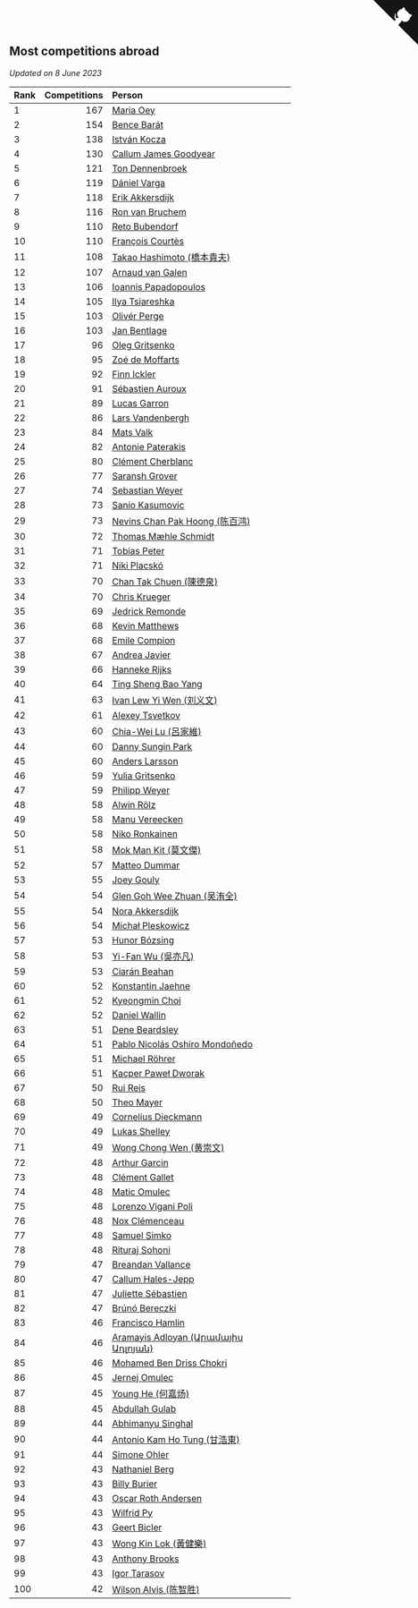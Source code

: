## Most competitions abroad

*Updated on  8 June 2023*

| Rank | Competitions | Person |
| :--- | ---: | :--- |
| 1 | 167 | [Maria Oey](https://www.worldcubeassociation.org/persons/2007OEYM01) |
| 2 | 154 | [Bence Barát](https://www.worldcubeassociation.org/persons/2008BARA01) |
| 3 | 138 | [István Kocza](https://www.worldcubeassociation.org/persons/2005KOCZ01) |
| 4 | 130 | [Callum James Goodyear](https://www.worldcubeassociation.org/persons/2012GOOD02) |
| 5 | 121 | [Ton Dennenbroek](https://www.worldcubeassociation.org/persons/2003DENN01) |
| 6 | 119 | [Dániel Varga](https://www.worldcubeassociation.org/persons/2008VARG01) |
| 7 | 118 | [Erik Akkersdijk](https://www.worldcubeassociation.org/persons/2005AKKE01) |
| 8 | 116 | [Ron van Bruchem](https://www.worldcubeassociation.org/persons/2003BRUC01) |
| 9 | 110 | [Reto Bubendorf](https://www.worldcubeassociation.org/persons/2012BUBE01) |
| 10 | 110 | [François Courtès](https://www.worldcubeassociation.org/persons/2008COUR01) |
| 11 | 108 | [Takao Hashimoto (橋本貴夫)](https://www.worldcubeassociation.org/persons/2007HASH01) |
| 12 | 107 | [Arnaud van Galen](https://www.worldcubeassociation.org/persons/2006GALE01) |
| 13 | 106 | [Ioannis Papadopoulos](https://www.worldcubeassociation.org/persons/2013PAPA01) |
| 14 | 105 | [Ilya Tsiareshka](https://www.worldcubeassociation.org/persons/2012TERE01) |
| 15 | 103 | [Olivér Perge](https://www.worldcubeassociation.org/persons/2007PERG01) |
| 16 | 103 | [Jan Bentlage](https://www.worldcubeassociation.org/persons/2010BENT01) |
| 17 | 96 | [Oleg Gritsenko](https://www.worldcubeassociation.org/persons/2011GRIT01) |
| 18 | 95 | [Zoé de Moffarts](https://www.worldcubeassociation.org/persons/2010MOFF02) |
| 19 | 92 | [Finn Ickler](https://www.worldcubeassociation.org/persons/2012ICKL01) |
| 20 | 91 | [Sébastien Auroux](https://www.worldcubeassociation.org/persons/2008AURO01) |
| 21 | 89 | [Lucas Garron](https://www.worldcubeassociation.org/persons/2006GARR01) |
| 22 | 86 | [Lars Vandenbergh](https://www.worldcubeassociation.org/persons/2003VAND01) |
| 23 | 84 | [Mats Valk](https://www.worldcubeassociation.org/persons/2007VALK01) |
| 24 | 82 | [Antonie Paterakis](https://www.worldcubeassociation.org/persons/2012PATE01) |
| 25 | 80 | [Clément Cherblanc](https://www.worldcubeassociation.org/persons/2014CHER05) |
| 26 | 77 | [Saransh Grover](https://www.worldcubeassociation.org/persons/2014GROV01) |
| 27 | 74 | [Sebastian Weyer](https://www.worldcubeassociation.org/persons/2010WEYE02) |
| 28 | 73 | [Sanio Kasumovic](https://www.worldcubeassociation.org/persons/2009KASU01) |
| 29 | 73 | [Nevins Chan Pak Hoong (陈百鸿)](https://www.worldcubeassociation.org/persons/2010CHAN20) |
| 30 | 72 | [Thomas Mæhle Schmidt](https://www.worldcubeassociation.org/persons/2013SCHM02) |
| 31 | 71 | [Tobias Peter](https://www.worldcubeassociation.org/persons/2014PETE03) |
| 32 | 71 | [Niki Placskó](https://www.worldcubeassociation.org/persons/2008PLAC01) |
| 33 | 70 | [Chan Tak Chuen (陳德泉)](https://www.worldcubeassociation.org/persons/2007CHUE01) |
| 34 | 70 | [Chris Krueger](https://www.worldcubeassociation.org/persons/2006KRUE01) |
| 35 | 69 | [Jedrick Remonde](https://www.worldcubeassociation.org/persons/2008REMO01) |
| 36 | 68 | [Kevin Matthews](https://www.worldcubeassociation.org/persons/2010MATT02) |
| 37 | 68 | [Emile Compion](https://www.worldcubeassociation.org/persons/2007COMP01) |
| 38 | 67 | [Andrea Javier](https://www.worldcubeassociation.org/persons/2010JAVI01) |
| 39 | 66 | [Hanneke Rijks](https://www.worldcubeassociation.org/persons/2008RIJK01) |
| 40 | 64 | [Ting Sheng Bao Yang](https://www.worldcubeassociation.org/persons/2008BAOY01) |
| 41 | 63 | [Ivan Lew Yi Wen (刘义文)](https://www.worldcubeassociation.org/persons/2012WENI01) |
| 42 | 61 | [Alexey Tsvetkov](https://www.worldcubeassociation.org/persons/2017TSVE02) |
| 43 | 60 | [Chia-Wei Lu (呂家維)](https://www.worldcubeassociation.org/persons/2007LUCH01) |
| 44 | 60 | [Danny Sungin Park](https://www.worldcubeassociation.org/persons/2015PARK13) |
| 45 | 60 | [Anders Larsson](https://www.worldcubeassociation.org/persons/2003LARS01) |
| 46 | 59 | [Yulia Gritsenko](https://www.worldcubeassociation.org/persons/2012SIDO01) |
| 47 | 59 | [Philipp Weyer](https://www.worldcubeassociation.org/persons/2010WEYE01) |
| 48 | 58 | [Alwin Rölz](https://www.worldcubeassociation.org/persons/2016ROLZ01) |
| 49 | 58 | [Manu Vereecken](https://www.worldcubeassociation.org/persons/2010VERE01) |
| 50 | 58 | [Niko Ronkainen](https://www.worldcubeassociation.org/persons/2010RONK01) |
| 51 | 58 | [Mok Man Kit (莫文傑)](https://www.worldcubeassociation.org/persons/2009KITM01) |
| 52 | 57 | [Matteo Dummar](https://www.worldcubeassociation.org/persons/2017DUMM01) |
| 53 | 55 | [Joey Gouly](https://www.worldcubeassociation.org/persons/2007GOUL01) |
| 54 | 54 | [Glen Goh Wee Zhuan (吴洧全)](https://www.worldcubeassociation.org/persons/2015ZHUA01) |
| 55 | 54 | [Nora Akkersdijk](https://www.worldcubeassociation.org/persons/2009CHRI03) |
| 56 | 54 | [Michał Pleskowicz](https://www.worldcubeassociation.org/persons/2009PLES01) |
| 57 | 53 | [Hunor Bózsing](https://www.worldcubeassociation.org/persons/2009BOZS01) |
| 58 | 53 | [Yi-Fan Wu (吳亦凡)](https://www.worldcubeassociation.org/persons/2010WUIF01) |
| 59 | 53 | [Ciarán Beahan](https://www.worldcubeassociation.org/persons/2012BEAH01) |
| 60 | 52 | [Konstantin Jaehne](https://www.worldcubeassociation.org/persons/2015JAEH01) |
| 61 | 52 | [Kyeongmin Choi](https://www.worldcubeassociation.org/persons/2017CHOI07) |
| 62 | 52 | [Daniel Wallin](https://www.worldcubeassociation.org/persons/2013WALL03) |
| 63 | 51 | [Dene Beardsley](https://www.worldcubeassociation.org/persons/2009BEAR01) |
| 64 | 51 | [Pablo Nicolás Oshiro Mondoñedo](https://www.worldcubeassociation.org/persons/2010MOND01) |
| 65 | 51 | [Michael Röhrer](https://www.worldcubeassociation.org/persons/2009ROHR01) |
| 66 | 51 | [Kacper Paweł Dworak](https://www.worldcubeassociation.org/persons/2020DWOR01) |
| 67 | 50 | [Rui Reis](https://www.worldcubeassociation.org/persons/2015REIS02) |
| 68 | 50 | [Theo Mayer](https://www.worldcubeassociation.org/persons/2012MAYE01) |
| 69 | 49 | [Cornelius Dieckmann](https://www.worldcubeassociation.org/persons/2009DIEC01) |
| 70 | 49 | [Lukas Shelley](https://www.worldcubeassociation.org/persons/2016SHEL03) |
| 71 | 49 | [Wong Chong Wen (黄崇文)](https://www.worldcubeassociation.org/persons/2014WENW01) |
| 72 | 48 | [Arthur Garcin](https://www.worldcubeassociation.org/persons/2014GARC27) |
| 73 | 48 | [Clément Gallet](https://www.worldcubeassociation.org/persons/2004GALL02) |
| 74 | 48 | [Matic Omulec](https://www.worldcubeassociation.org/persons/2010OMUL02) |
| 75 | 48 | [Lorenzo Vigani Poli](https://www.worldcubeassociation.org/persons/2007POLI01) |
| 76 | 48 | [Nox Clémenceau](https://www.worldcubeassociation.org/persons/2015CLEM03) |
| 77 | 48 | [Samuel Simko](https://www.worldcubeassociation.org/persons/2016SIMK01) |
| 78 | 48 | [Rituraj Sohoni](https://www.worldcubeassociation.org/persons/2012SOHO01) |
| 79 | 47 | [Breandan Vallance](https://www.worldcubeassociation.org/persons/2007VALL01) |
| 80 | 47 | [Callum Hales-Jepp](https://www.worldcubeassociation.org/persons/2012HALE01) |
| 81 | 47 | [Juliette Sébastien](https://www.worldcubeassociation.org/persons/2014SEBA01) |
| 82 | 47 | [Brúnó Bereczki](https://www.worldcubeassociation.org/persons/2008BERE01) |
| 83 | 46 | [Francisco Hamlin](https://www.worldcubeassociation.org/persons/2012HAML01) |
| 84 | 46 | [Aramayis Adloyan (Արամայիս Ադլոյան)](https://www.worldcubeassociation.org/persons/2012ADLO01) |
| 85 | 46 | [Mohamed Ben Driss Chokri](https://www.worldcubeassociation.org/persons/2015CHOK01) |
| 86 | 45 | [Jernej Omulec](https://www.worldcubeassociation.org/persons/2010OMUL01) |
| 87 | 45 | [Young He (何嘉炀)](https://www.worldcubeassociation.org/persons/2014HEYO01) |
| 88 | 45 | [Abdullah Gulab](https://www.worldcubeassociation.org/persons/2014GULA02) |
| 89 | 44 | [Abhimanyu Singhal](https://www.worldcubeassociation.org/persons/2013SING12) |
| 90 | 44 | [Antonio Kam Ho Tung (甘浩東)](https://www.worldcubeassociation.org/persons/2017TUNG13) |
| 91 | 44 | [Simone Ohler](https://www.worldcubeassociation.org/persons/2014OHLE01) |
| 92 | 43 | [Nathaniel Berg](https://www.worldcubeassociation.org/persons/2012BERG04) |
| 93 | 43 | [Billy Burier](https://www.worldcubeassociation.org/persons/2014BURI01) |
| 94 | 43 | [Oscar Roth Andersen](https://www.worldcubeassociation.org/persons/2008ANDE02) |
| 95 | 43 | [Wilfrid Py](https://www.worldcubeassociation.org/persons/2016PYWI01) |
| 96 | 43 | [Geert Bicler](https://www.worldcubeassociation.org/persons/2010BICL01) |
| 97 | 43 | [Wong Kin Lok (黃健樂)](https://www.worldcubeassociation.org/persons/2014LOKW01) |
| 98 | 43 | [Anthony Brooks](https://www.worldcubeassociation.org/persons/2008SEAR01) |
| 99 | 43 | [Igor Tarasov](https://www.worldcubeassociation.org/persons/2016TARA04) |
| 100 | 42 | [Wilson Alvis (陈智胜)](https://www.worldcubeassociation.org/persons/2011ALVI01) |


<a href="https://github.com/JustinTimeCuber/wca_statistics" class="github-corner" aria-label="View source on Github"><svg width="80" height="80" viewBox="0 0 250 250" style="fill:#151513; color:#fff; position: absolute; top: 0; border: 0; right: 0;" aria-hidden="true"><path d="M0,0 L115,115 L130,115 L142,142 L250,250 L250,0 Z"></path><path d="M128.3,109.0 C113.8,99.7 119.0,89.6 119.0,89.6 C122.0,82.7 120.5,78.6 120.5,78.6 C119.2,72.0 123.4,76.3 123.4,76.3 C127.3,80.9 125.5,87.3 125.5,87.3 C122.9,97.6 130.6,101.9 134.4,103.2" fill="currentColor" style="transform-origin: 130px 106px;" class="octo-arm"></path><path d="M115.0,115.0 C114.9,115.1 118.7,116.5 119.8,115.4 L133.7,101.6 C136.9,99.2 139.9,98.4 142.2,98.6 C133.8,88.0 127.5,74.4 143.8,58.0 C148.5,53.4 154.0,51.2 159.7,51.0 C160.3,49.4 163.2,43.6 171.4,40.1 C171.4,40.1 176.1,42.5 178.8,56.2 C183.1,58.6 187.2,61.8 190.9,65.4 C194.5,69.0 197.7,73.2 200.1,77.6 C213.8,80.2 216.3,84.9 216.3,84.9 C212.7,93.1 206.9,96.0 205.4,96.6 C205.1,102.4 203.0,107.8 198.3,112.5 C181.9,128.9 168.3,122.5 157.7,114.1 C157.9,116.9 156.7,120.9 152.7,124.9 L141.0,136.5 C139.8,137.7 141.6,141.9 141.8,141.8 Z" fill="currentColor" class="octo-body"></path></svg></a><style>.github-corner:hover .octo-arm{animation:octocat-wave 560ms ease-in-out}@keyframes octocat-wave{0%,100%{transform:rotate(0)}20%,60%{transform:rotate(-25deg)}40%,80%{transform:rotate(10deg)}}@media (max-width:500px){.github-corner:hover .octo-arm{animation:none}.github-corner .octo-arm{animation:octocat-wave 560ms ease-in-out}}</style>
